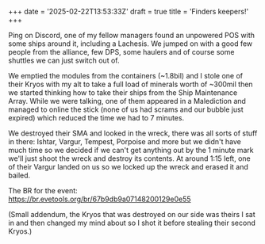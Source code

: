 +++
date = '2025-02-22T13:53:33Z'
draft = true
title = 'Finders keepers!'
+++

Ping on Discord, one of my fellow managers found an unpowered POS with some ships around it, including a Lachesis. We jumped on with a good few people from the alliance, few DPS, some haulers and of course some shuttles we can just switch out of.

We emptied the modules from the containers (~1.8bil) and I stole one of their Kryos with my alt to take a full load of minerals worth of ~300mil then we started thinking how to take their ships from the Ship Maintenance Array. While we were talking, one of them appeared in a Malediction and managed to online the stick (none of us had scrams and our bubble just expired) which reduced the time we had to 7 minutes.

We destroyed their SMA and looked in the wreck, there was all sorts of stuff in there: Ishtar, Vargur, Tempest, Porpoise and more but we didn't have much time so we decided if we can't get anything out by the 1 minute mark we'll just shoot the wreck and destroy its contents. At around 1:15 left, one of their Vargur landed on us so we locked up the wreck and erased it and bailed.

The BR for the event: https://br.evetools.org/br/67b9db9a07148200129e0e55

(Small addendum, the Kryos that was destroyed on our side was theirs I sat in and then changed my mind about so I shot it before stealing their second Kryos.)

